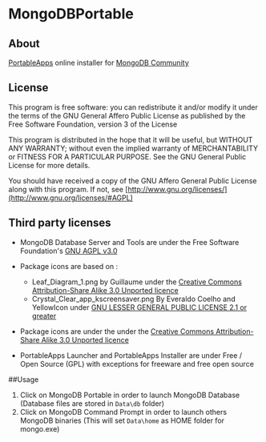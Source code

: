 # MongoDBPortable

## About
[PortableApps](https://portableapps.com/) online installer for [MongoDB Community](https://www.mongodb.com/community)

## License
This program is free software: you can redistribute it and/or modify
it under the terms of the GNU General Affero Public License as published
by the Free Software Foundation, version 3 of the License


This program is distributed in the hope that it will be useful,
but WITHOUT ANY WARRANTY; without even the implied warranty of
MERCHANTABILITY or FITNESS FOR A PARTICULAR PURPOSE.  See the
GNU General Public License for more details.

You should have received a copy of the GNU Affero General Public License
along with this program.  If not, see [http://www.gnu.org/licenses/](http://www.gnu.org/licenses/#AGPL)


## Third party licenses
* MongoDB Database Server and Tools are under the Free Software Foundation's [GNU AGPL v3.0](http://www.gnu.org/licenses/#AGPL)
* Package icons are based on :
    * Leaf_Diagram_1.png by Guillaume under the [Creative Commons Attribution-Share Alike 3.0 Unported licence](https://creativecommons.org/licenses/by-sa/3.0/)
    * Crystal_Clear_app_kscreensaver.png By Everaldo Coelho and YellowIcon under [GNU LESSER GENERAL PUBLIC LICENSE 2.1 or greater](https://www.gnu.org/licenses/old-licenses/lgpl-2.1.html)

* Package icons are under the under the [Creative Commons Attribution-Share Alike 3.0 Unported licence](https://creativecommons.org/licenses/by-sa/3.0/)
* PortableApps Launcher and PortableApps Installer are under Free / Open Source (GPL) with exceptions for freeware and free open source


##Usage
1. Click on MongoDB Portable in order to launch MongoDB Database
  (Database files are stored in `Data\db` folder)
2. Click on MongoDB Command Prompt in order to launch others MongoDB binaries
  (This will set `Data\home` as HOME folder for mongo.exe)